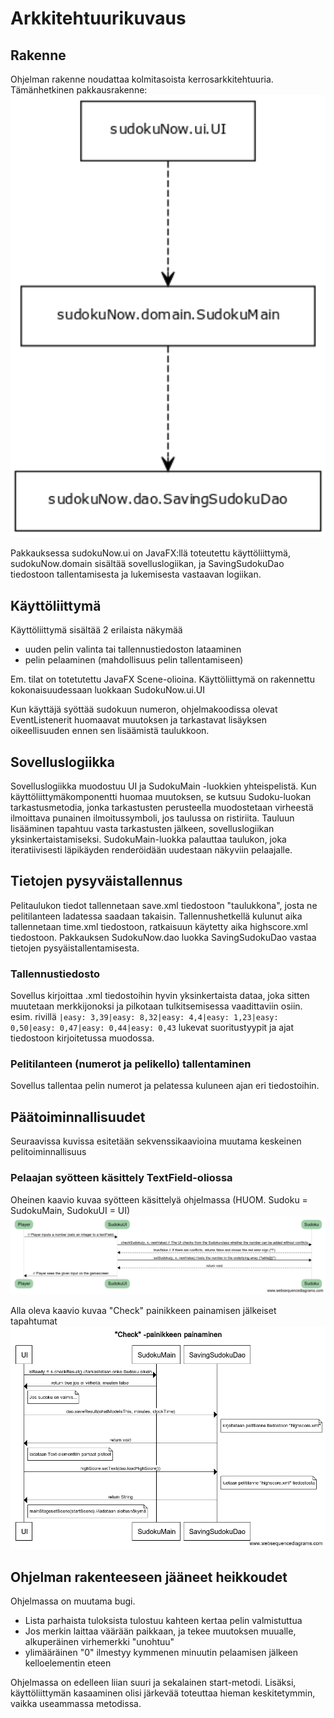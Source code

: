 # Arkkitehtuurikuvaus
## Rakenne
Ohjelman rakenne noudattaa kolmitasoista kerrosarkkitehtuuria. Tämänhetkinen pakkausrakenne:
<img src="https://github.com/VirtualAkseli/ot-harjoitustyo/blob/master/dokumentointi/arkkitehtuurikuvaus.png?raw=true" alt="Arkkitehtuurikuvaus" width="700">

Pakkauksessa sudokuNow.ui on JavaFX:llä toteutettu käyttöliittymä, sudokuNow.domain sisältää sovelluslogiikan, ja SavingSudokuDao tiedostoon tallentamisesta ja lukemisesta vastaavan logiikan. 



## Käyttöliittymä
Käyttöliittymä sisältää 2 erilaista näkymää
- uuden pelin valinta tai tallennustiedoston lataaminen
- pelin pelaaminen (mahdollisuus pelin tallentamiseen)

Em. tilat on totetutettu JavaFX Scene-olioina. Käyttöliittymä on rakennettu kokonaisuudessaan luokkaan SudokuNow.ui.UI

Kun käyttäjä syöttää sudokuun numeron, ohjelmakoodissa olevat EventListenerit huomaavat muutoksen ja tarkastavat lisäyksen oikeellisuuden ennen sen lisäämistä taulukkoon.

## Sovelluslogiikka 
Sovelluslogiikka muodostuu UI ja SudokuMain -luokkien yhteispelistä. Kun käyttöliittymäkomponentti huomaa muutoksen, se kutsuu Sudoku-luokan tarkastusmetodia, jonka tarkastusten perusteella muodostetaan virheestä ilmoittava punainen ilmoitussymboli, jos taulussa on ristiriita. Tauluun lisääminen tapahtuu vasta tarkastusten jälkeen, sovelluslogiikan yksinkertaistamiseksi. SudokuMain-luokka palauttaa taulukon, joka iteratiivisesti läpikäyden renderöidään uudestaan näkyviin pelaajalle.

## Tietojen pysyväistallennus
Pelitaulukon tiedot tallennetaan save.xml tiedostoon "taulukkona", josta ne pelitilanteen ladatessa saadaan takaisin. Tallennushetkellä kulunut aika tallennetaan time.xml tiedostoon, ratkaisuun käytetty aika highscore.xml tiedostoon. Pakkauksen SudokuNow.dao luokka SavingSudokuDao vastaa tietojen pysyäistallentamisesta.

### Tallennustiedosto
Sovellus kirjoittaa .xml tiedostoihin hyvin yksinkertaista dataa, joka sitten muutetaan merkkijonoksi ja pilkotaan tulkitsemisessa vaadittaviin osiin. 
esim. rivillä `` |easy: 3,39|easy: 8,32|easy: 4,4|easy: 1,23|easy: 0,50|easy: 0,47|easy: 0,44|easy: 0,43 ``
lukevat suoritustyypit ja ajat tiedostoon kirjoitetussa muodossa.

### Pelitilanteen (numerot ja pelikello) tallentaminen
Sovellus tallentaa pelin numerot ja pelatessa kuluneen ajan eri tiedostoihin.

## Päätoiminnallisuudet 
Seuraavissa kuvissa esitetään sekvenssikaavioina muutama keskeinen pelitoiminnallisuus
### Pelaajan syötteen käsittely TextField-oliossa
Oheinen kaavio kuvaa syötteen käsittelyä ohjelmassa (HUOM. Sudoku = SudokuMain, SudokuUI = UI)
<img src="https://github.com/VirtualAkseli/ot-harjoitustyo/blob/master/dokumentointi/sequence_setSudoku.png?raw=true">

Alla oleva kaavio kuvaa "Check" painikkeen painamisen jälkeiset tapahtumat
<img src="https://github.com/VirtualAkseli/ot-harjoitustyo/blob/master/dokumentointi/_Check_%20-painikkeen%20painaminen%20(3).png?raw=true">

## Ohjelman rakenteeseen jääneet heikkoudet
Ohjelmassa on muutama bugi.
- Lista parhaista tuloksista tulostuu kahteen kertaa pelin valmistuttua
- Jos merkin laittaa väärään paikkaan, ja tekee muutoksen muualle, alkuperäinen virhemerkki "unohtuu"
- ylimääräinen "0" ilmestyy kymmenen minuutin pelaamisen jälkeen kelloelementin eteen

Ohjelmassa on edelleen liian suuri ja sekalainen start-metodi. Lisäksi, käyttöliittymän kasaaminen olisi järkevää toteuttaa hieman keskitetymmin, vaikka useammassa metodissa.
